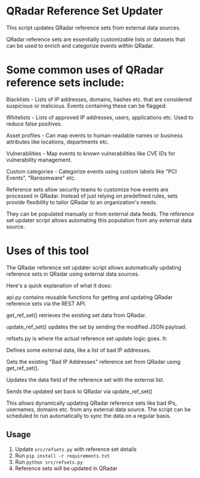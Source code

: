 # QRadar Reference Set Updater

This script updates QRadar reference sets from external data sources.

QRadar reference sets are essentially customizable lists or datasets that can be used to enrich and categorize events within QRadar.

# Some common uses of QRadar reference sets include:

Blacklists - Lists of IP addresses, domains, hashes etc. that are considered suspicious or malicious. Events containing these can be flagged.

Whitelists - Lists of approved IP addresses, users, applications etc. Used to reduce false positives.

Asset profiles - Can map events to human-readable names or business attributes like locations, departments etc.

Vulnerabilities - Map events to known vulnerabilities like CVE IDs for vulnerability management.

Custom categories - Categorize events using custom labels like "PCI Events", "Ransomware" etc.

Reference sets allow security teams to customize how events are processed in QRadar. Instead of just relying on predefined rules, sets provide flexibility to tailor QRadar to an organization's needs.

They can be populated manually or from external data feeds. The reference set updater script allows automating this population from any external data source.

# Uses of this tool

The QRadar reference set updater script allows automatically updating reference sets in QRadar using external data sources.

Here's a quick explanation of what it does:

api.py contains reusable functions for getting and updating QRadar reference sets via the REST API.

get_ref_set() retrieves the existing set data from QRadar.

update_ref_set() updates the set by sending the modified JSON payload.

refsets.py is where the actual reference set update logic goes. It:

Defines some external data, like a list of bad IP addresses.

Gets the existing "Bad IP Addresses" reference set from QRadar using get_ref_set().

Updates the data field of the reference set with the external list.

Sends the updated set back to QRadar via update_ref_set()

This allows dynamically updating QRadar reference sets like bad IPs, usernames, domains etc. from any external data source. The script can be scheduled to run automatically to sync the data on a regular basis.

## Usage

1. Update `src/refsets.py` with reference set details
2. Run `pip install -r requirements.txt`
3. Run `python src/refsets.py` 
4. Reference sets will be updated in QRadar
